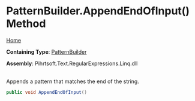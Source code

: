 # PatternBuilder\.AppendEndOfInput\(\) Method

[Home](../../../../../../README.md)

**Containing Type**: [PatternBuilder](../README.md)

**Assembly**: Pihrtsoft\.Text\.RegularExpressions\.Linq\.dll

\
Appends a pattern that matches the end of the string\.

```csharp
public void AppendEndOfInput()
```

